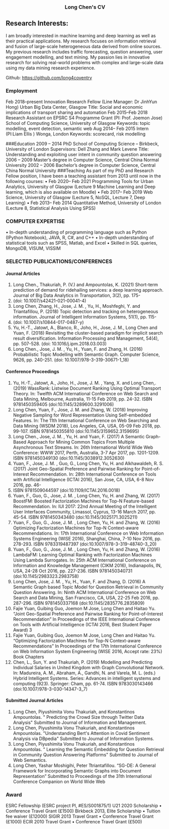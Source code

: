 ###                                                                                 <p style="text-align: center;">Long Chen's CV</p>
## Research Interests:
I am broadly interested in machine learning and deep learning as well as their practical applications. My
research focuses on information retrieval and fusion of large-scale heterogeneous data derived from
online sources. My previous research includes traffic forecasting, question answering, user engagement
modelling, and text mining. My passion lies in innovative research for solving real-world problems with
complex and large-scale data using my data mining research experience.

Github: https://github.com/long4coventry
### Employment
Feb 2018–present Innovation Research Fellow (Line Manager: Dr JinhYun Hong)
Urban Big Data Center, Glasgow
Title: Social and economic implications of transport sharing and automation
Feb 2015–Feb 2018 Research Assistant on EPSRC S4 Programme Grant (PI: Prof. Joemon Jose)
School of Computing Science, University of Glasgow
Keywords: topic modelling, event detection, semantic web
Aug 2014– Feb 2015 Intern (PI:Liam Ellis )
Wonga, London
Keywords: scorecard, risk modelling

###Education
2009 – 2014 PhD School of Computing Science – Birkbeck, University of London
Supervisors: Dell Zhang and Mark Levene
Title: Understanding and exploiting user intent in community question answering
2006 – 2009 Master’s degree in Computer Science, Central China Normal University
2002 – 2006 Bachelor’s degree in Computer Science, Central China Normal University
###Teaching
As part of my PhD and Research Fellow position, I have been a teaching assistant from 2013 until now in the
following courses:
• Feb 2020– Feb 2021 Programming Tools for Urban Analytics, University of Glasgow (Lecture
9 Machine Learning and Deep learning, which is also available on Moodle)
• Feb 2017– Feb 2019 Web Science, University of Glasgow (Lecture 5, NoSQL, Lecture 7, Deep
Learning)
• Feb 2013– Feb 2014 Quantitative Method, University of London (Lecture 8, Statistical Analysis
Using SPSS)

### COMPUTER EXPERTISE
• In-depth understanding of programming language such as Python (IPython Notebook), JAVA,
R, C#, and C++
• In-depth understanding of statistical tools such as SPSS, Matlab, and Excel
• Skilled in SQL queries, MongoDB, VISUM, VISSIM


### SELECTED PUBLICATIONS/CONFERENCES
#### Journal Articles
1. Long Chen., Thakuriah, P. (V.) and Ampountolas, K. (2021) Short-term prediction of demand for ridehailing services: a deep learning approach. Journal of Big Data Analytics in Transportation, 3(2), pp. 175-
195. (doi: 10.1007/s42421-021-00041-4)
2. Long Chen, Zhang, H., Jose, J. M. , Yu, H., Moshfeghi, Y. and Triantafillou, P. (2018) Topic detection
and tracking on heterogeneous information. Journal of Intelligent Information Systems, 51(1), pp. 115-
137. (doi: 10.1007/s10844-017-0487-y)
3. Yu, H.-T., Jatowt, A., Blanco, R., Joho, H., Jose, J. M., Long Chen and Yuan, F. (2018) Revisiting the
cluster-based paradigm for implicit search result diversification. Information Processing and Management,
54(4), pp. 507-528. (doi: 10.1016/j.ipm.2018.03.003)
4. Long Chen., Jose, J. M. , Yu, H., Yuan, F. and Zhang, H. (2016) Probabilistic Topic Modelling with
Semantic Graph. Computer Science, 9626, pp. 240-251. (doi: 10.1007/978-3-319-30671-1_18)

#### Conference Proceedings
1. Yu, H.-T., Jatowt, A., Joho, H., Jose, J. M. , Yang, X. and Long Chen,. (2019) WassRank: Listwise
Document Ranking Using Optimal Transport Theory. In: Twelfth ACM International Conference on Web
Search and Data Mining, Melbourne, Australia, 11-15 Feb 2019, pp. 24-32. ISBN
9781450359405 (doi:10.1145/3289600.3291006)
2. Long Chen, Yuan, F., Jose, J. M. and Zhang, W. (2018) Improving Negative Sampling for Word
Representation Using Self-embedded Features. In: The 11th International Conference on Web Searching
and Data Mining (WSDM 2018), Los Angeles, CA, USA, 05-09 Feb 2018, pp. 99-107. ISBN
9781450355810 (doi:10.1145/3159652.3159695)
3. Long Chen., Jose, J. M. , Yu, H. and Yuan, F. (2017) A Semantic Graph-Based Approach for Mining
Common Topics From Multiple Asynchronous Text Streams. In: 26th International World Wide Web
Conference: WWW 2017, Perth, Australia, 3-7 Apr 2017, pp. 1201-1209. ISBN
9781450349130 (doi:10.1145/3038912.3052630)
4. Yuan, F., Jose, J. M. , Guo, G., Long Chen, Yu, H. and Alkhawaldeh, R. S. (2017) Joint Geo-Spatial
Preference and Pairwise Ranking for Point-of-Interest Recommendation. In: 28th International
Conference on Tools with Artificial Intelligence (ICTAI 2016), San Jose, CA, USA, 6-8 Nov 2016, pp. 46-
53. ISBN 9781509044597 (doi:10.1109/ICTAI.2016.0018)
5. Yuan, F., Guo, G., Jose, J. M. , Long Chen, Yu, H. and Zhang, W. (2017) BoostFM: Boosted Factorization
Machines for Top-N Feature-based Recommendation. In: IUI 2017: 22nd Annual Meeting of the
Intelligent User Interfaces Community, Limassol, Cyprus, 13-16 March 2017, pp. 45-54. ISBN
9781450343480 (doi:10.1145/3025171.3025211)
6. Yuan, F., Guo, G., Jose, J. M. , Long Chen, Yu, H. and Zhang, W. (2016) Optimizing Factorization
Machines for Top-N Context-aware Recommendations. In: 17th International Conference on Web
Information Systems Engineering (WISE 2016), Shanghai, China, 7-10 Nov 2016, pp. 278-293. ISBN
9783319487397 (doi:10.1007/978-3-319-48740-3_20)
7. Yuan, F., Guo, G., Jose, J. M. , Long Chen, Yu, H. and Zhang, W. (2016) LambdaFM: Learning Optimal
Ranking with Factorization Machines Using Lambda Surrogates. In: 25th ACM International Conference
on Information and Knowledge Management (CIKM 2016), Indianapolis, IN, USA, 24-28 Oct 2016, pp.
227-236. ISBN 9781450340731 (doi:10.1145/2983323.2983758)
8. Long Chen, Jose, J. M. , Yu, H., Yuan, F. and Zhang, D. (2016) A Semantic Graph based Topic Model for
Question Retrieval in Community Question Answering. In: Ninth ACM International Conference on Web
Search and Data Mining, San Francisco, CA, USA, 22-25 Feb 2016, pp. 287-296. ISBN
9781450337168 (doi:10.1145/2835776.2835809)
9. Fajie Yuan, Guibing Guo, Joemon M Jose, Long Chen and Haitao Yu. “Joint Geo-Spatial Preference and
Pairwise Ranking for Point-of-Interest Recommendation” In Proceedings of the IEEE International
Conference on Tools with Artificial Intelligence (ICTAI 2016, Best Student Paper Award)
3
10. Fajie Yuan, Guibing Guo, Joemon M Jose, Long Chen and Haitao Yu. “Optimizing Factorization
Machines for Top-N Context-aware Recommendations” In Proceedings of the 17th International
Conference on Web Information System Engineering (WISE 2016, Accept rate: 23%)
Book Chapters
1. Chen, L., Sun, Y. and Thakuriah, P. (2019) Modelling and Predicting Individual Salaries in United
Kingdom with Graph Convolutional Network. In: Madureira, A. M., Abraham, A., Gandhi, N. and Varela,
M. L. (eds.) Hybrid Intelligent Systems. Series: Advances in intelligent systems and computing (923).
Springer: Cham, pp. 61-74. ISBN 9783030143466 (doi:10.1007/978-3-030-14347-3_7)
#### Submitted Journal Articles
1. Long Chen, Piyushimita Vonu Thakuriah, and Konstantinos Ampountolas. " Predicting the Crowd Size
through Twitter Data Analysis" Submitted to Journal of Information and Management.
2. Long Chen, Piyushimita Vonu Thakuriah, and Konstantinos Ampountolas. "Understanding Bert's
Attention in Covid Sentiment Analysis via DBpedia" Submitted to Journal of Information Systems.
3. Long Chen, Piyushimita Vonu Thakuriah, and Konstantinos Ampountolas. " Learning the Semantic
Embedding for Question Retrieval in Community Question Answering Platforms" Submitted to Journal of
Web Semantics.
4. Long Chen, Yashar Moshigihi, Peter Ttriantafillou. “SG-DE: A General Framework for Incorporating
Semantic Graphs into Document Representation” Submitted to Proceedings of the 31th International
Conference Companion on World Wide Web

### Award
ESRC Fellowship (ESRC project PI, #ES/S001875/1)
U21 2020 Scholarship
• Conference Travel Grant (£1500)
Birkbeck 2013, Elite Scholarship
• Tuition fee waiver (£12000)
SIGIR 2013 Travel Grant
• Conference Travel Grant (£1000)
ECIR 2010 Travel Grant
• Conference Travel Grant (£500)
